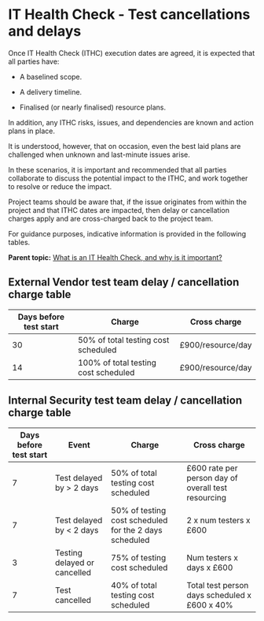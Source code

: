 # IT Health Check - Test cancellations and delays

Once IT Health Check \(ITHC\) execution dates are agreed, it is expected that all parties have:

-   A baselined scope.

-   A delivery timeline.

-   Finalised \(or nearly finalised\) resource plans.


In addition, any ITHC risks, issues, and dependencies are known and action plans in place.

It is understood, however, that on occasion, even the best laid plans are challenged when unknown and last-minute issues arise.

In these scenarios, it is important and recommended that all parties collaborate to discuss the potential impact to the ITHC, and work together to resolve or reduce the impact.

Project teams should be aware that, if the issue originates from within the project and that ITHC dates are impacted, then delay or cancellation charges apply and are cross-charged back to the project team.

For guidance purposes, indicative information is provided in the following tables.

**Parent topic:** [What is an IT Health Check, and why is it important?](../ost/ithc.md)

## External Vendor test team delay / cancellation charge table

|Days before test start|Charge|Cross charge|
|----------------------|------|------------|
|30|50% of total testing cost scheduled|£900/resource/day|
|14|100% of total testing cost scheduled|£900/resource/day|

## Internal Security test team delay / cancellation charge table

|Days before test start|Event|Charge|Cross charge|
|----------------------|-----|------|------------|
|7|Test delayed by \> 2 days|50% of total testing cost scheduled|£600 rate per person day of overall test resourcing|
|7|Test delayed by < 2 days|50% of testing cost scheduled for the 2 days scheduled|2 x num testers x £600|
|3|Testing delayed or cancelled|75% of testing cost scheduled|Num testers x days x £600|
|7|Test cancelled|40% of total testing cost scheduled|Total test person days scheduled x £600 x 40%|

